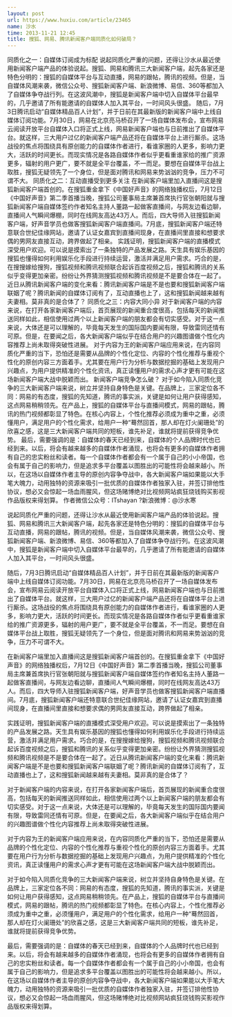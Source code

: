```yaml
---
layout: post
url: https://www.huxiu.com/article/23465
name: 沙水
time: 2013-11-21 12:45
title: 搜狐、网易、腾讯新闻客户端同质化如何破局？
---
```

同质化之一：自媒体订阅成为标配 说起同质化严重的问题，还得让沙水从最近使用新闻客户端产品的体验说起。搜狐、网易和腾讯三大新闻客户端，起先各家还是特色分明的：搜狐的自媒体平台与互动直播，网易的跟帖，腾讯的视频。但是，当自媒体风潮来袭，微信公众号、搜狐新闻客户端、新浪微博、易信、360等都加入了自媒体争夺战行列。在这波风潮中，搜狐是新闻客户端中切入自媒体平台最早的，几乎邀请了所有能邀请的自媒体人加入其平台，一时间风头很盛。 随后，7月3日腾讯启动“自媒体精品百人计划”，并于日前在其最新版的新闻客户端中上线自媒体订阅功能。7月30日，网易在北京亮马桥召开了一场自媒体发布会，宣布网易云阅读开放平台自媒体入口将正式上线，网易新闻客户端也与日前推出了自媒体平台。就这样，三大用户过亿的新闻客户端产品还将在自媒体平台上进行厮杀。这场战役的焦点将围绕具有原创能力的自媒体作者进行，看谁家圈的人更多，影响力更大，活跃的时间更长。而现实情况是各路自媒体作者似乎更看重谁家给的推广资源更多，辐射的用户更广，要不就是全平台覆盖，不一而足。要想在自媒体平台战上取胜，搜狐无疑领先了一个身位，但是面对腾讯和网易来势汹汹的竞争，压力不可谓不大。 同质化之二：互动直播受到更多关注 在新闻客户端里加入直播间这是搜狐新闻客户端首创的。在搜狐重金拿下《中国好声音》的网络独播权后，7月12日《中国好声音》第二季首播当晚，搜狐公司董事局主席兼首席执行官张朝阳就与搜狐新闻客户端自媒体签约作者知名主持人董路一起做客直播间，与网友边看边聊，直播间人气瞬间爆棚，同时在线网友高达43万人。而后，四大导师入驻搜狐新闻客户端，好声音学员也做客搜狐新闻客户端直播间。7月底，搜狐新闻客户端还特意联合世纪佳缘网站，邀请了认证女嘉宾到直播间现身，在直播间里直接和想要求偶的男网友直接互动，跨界做起了相亲。 实践证明，搜狐新闻客户端的直播模式深受用户欢迎。可以说是摸索出了一条独特的产品发展之路。天生具有娱乐基因的搜狐也懂得如何利用娱乐化手段进行持续运营，激活并满足用户需求。巧合的是，在搜搜嫁给搜狗，搜狐视频和腾讯视频联合起诉百度视频之后，搜狐和腾讯的关系似乎变得更加亲密。纷纷让外界猜测搜狐视频和腾讯视频是不是要合体在一起了。近日从腾讯新闻客户端的变化来看：腾讯新闻客户端是不是也要和搜狐新闻客户端联姻了呢？腾讯新闻的自媒体订阅有了，互动直播也上了，这和搜狐新闻越来越有夫妻相。莫非真的是合体了？ 同质化之三：内容大同小异 对于新闻客户端的内容来说，在打开各家新闻客户端后，首页展现的新闻重合度很高，包括每天的新闻推送同样如此，相信使用过两个以上新闻客户端的朋友都会有切实感受。对于这一点来说，大体还是可以理解的，毕竟每天发生的国际国内要闻有限，导致雷同还情有可原。但是，在要闻之后，各大新闻客户端似乎在结合用户的兴趣图谱做个性化内容推荐上尚未取得突破性进展。 对于内容为王的新闻客户端应用来说，在内容同质化严重的当下，恐怕还是需要从品牌的个性化定位、内容的个性化推荐与重视个性化的原创内容三方面着手。尤其要在用户行为分析与数据挖掘的基础上发现用户兴趣点，为用户提供精准的个性化资讯，真正读懂用户的需求心声才更有可能在这场新闻客户端大战中脱颖而出。 新闻客户端竞争怎么破？ 对于如今陷入同质化竞争的三大新闻客户端来说，树立并坚持自身特色是关键。在品牌上，三家定位各不同：网易的有态度，搜狐的先知道，腾讯的事实派，关键是如何让用户获得感知，这点网易稍稍领先。在产品上，搜狐的自媒体平台与直播间模式，网易的跟帖，腾讯的热门视频都彰显了特色。在核心内容上，个性化推荐必须成为重中之重，必须懂用户，满足用户的个性化需求，给用户一种“蓦然回首，那人却在灯火阑珊处”的欣喜之感，这是三大新闻客户端共同的短板，谁先补足，谁就将提前获得竞争优势。 最后，需要强调的是：自媒体的春天已经到来，自媒体的个人品牌时代也已经到来。以后，将会有越来越多的自媒体作者涌现，也将会有更多的自媒体作者拥有自己的忠实粉丝和读者。每一个自媒体作者都会有一个属于自己的小小帝国，也会有属于自己的影响力，但是追求多平台覆盖以图胜出的可能性将会越来越小。所以，在这场以自媒体作者主导的原创内容争夺战中，各大新闻客户端如果能以大手笔大魄力，动用独特的资源来吸引一批优质的自媒体作者独家入驻，并签订排他性协议，想必又会惊起一场血雨腥风，但这场赌博绝对比视频网站疯狂烧钱购买影视作品版权来得划算。 作者微信公众号：ITshayan ?新浪微博：@沙水寒

说起同质化严重的问题，还得让沙水从最近使用新闻客户端产品的体验说起。搜狐、网易和腾讯三大新闻客户端，起先各家还是特色分明的：搜狐的自媒体平台与互动直播，网易的跟帖，腾讯的视频。但是，当自媒体风潮来袭，微信公众号、搜狐新闻客户端、新浪微博、易信、360等都加入了自媒体争夺战行列。在这波风潮中，搜狐是新闻客户端中切入自媒体平台最早的，几乎邀请了所有能邀请的自媒体人加入其平台，一时间风头很盛。

随后，7月3日腾讯启动“自媒体精品百人计划”，并于日前在其最新版的新闻客户端中上线自媒体订阅功能。7月30日，网易在北京亮马桥召开了一场自媒体发布会，宣布网易云阅读开放平台自媒体入口将正式上线，网易新闻客户端也与日前推出了自媒体平台。就这样，三大用户过亿的新闻客户端产品还将在自媒体平台上进行厮杀。这场战役的焦点将围绕具有原创能力的自媒体作者进行，看谁家圈的人更多，影响力更大，活跃的时间更长。而现实情况是各路自媒体作者似乎更看重谁家给的推广资源更多，辐射的用户更广，要不就是全平台覆盖，不一而足。要想在自媒体平台战上取胜，搜狐无疑领先了一个身位，但是面对腾讯和网易来势汹汹的竞争，压力不可谓不大。

在新闻客户端里加入直播间这是搜狐新闻客户端首创的。在搜狐重金拿下《中国好声音》的网络独播权后，7月12日《中国好声音》第二季首播当晚，搜狐公司董事局主席兼首席执行官张朝阳就与搜狐新闻客户端自媒体签约作者知名主持人董路一起做客直播间，与网友边看边聊，直播间人气瞬间爆棚，同时在线网友高达43万人。而后，四大导师入驻搜狐新闻客户端，好声音学员也做客搜狐新闻客户端直播间。7月底，搜狐新闻客户端还特意联合世纪佳缘网站，邀请了认证女嘉宾到直播间现身，在直播间里直接和想要求偶的男网友直接互动，跨界做起了相亲。

实践证明，搜狐新闻客户端的直播模式深受用户欢迎。可以说是摸索出了一条独特的产品发展之路。天生具有娱乐基因的搜狐也懂得如何利用娱乐化手段进行持续运营，激活并满足用户需求。巧合的是，在搜搜嫁给搜狗，搜狐视频和腾讯视频联合起诉百度视频之后，搜狐和腾讯的关系似乎变得更加亲密。纷纷让外界猜测搜狐视频和腾讯视频是不是要合体在一起了。近日从腾讯新闻客户端的变化来看：腾讯新闻客户端是不是也要和搜狐新闻客户端联姻了呢？腾讯新闻的自媒体订阅有了，互动直播也上了，这和搜狐新闻越来越有夫妻相。莫非真的是合体了？

对于新闻客户端的内容来说，在打开各家新闻客户端后，首页展现的新闻重合度很高，包括每天的新闻推送同样如此，相信使用过两个以上新闻客户端的朋友都会有切实感受。对于这一点来说，大体还是可以理解的，毕竟每天发生的国际国内要闻有限，导致雷同还情有可原。但是，在要闻之后，各大新闻客户端似乎在结合用户的兴趣图谱做个性化内容推荐上尚未取得突破性进展。

对于内容为王的新闻客户端应用来说，在内容同质化严重的当下，恐怕还是需要从品牌的个性化定位、内容的个性化推荐与重视个性化的原创内容三方面着手。尤其要在用户行为分析与数据挖掘的基础上发现用户兴趣点，为用户提供精准的个性化资讯，真正读懂用户的需求心声才更有可能在这场新闻客户端大战中脱颖而出。

对于如今陷入同质化竞争的三大新闻客户端来说，树立并坚持自身特色是关键。在品牌上，三家定位各不同：网易的有态度，搜狐的先知道，腾讯的事实派，关键是如何让用户获得感知，这点网易稍稍领先。在产品上，搜狐的自媒体平台与直播间模式，网易的跟帖，腾讯的热门视频都彰显了特色。在核心内容上，个性化推荐必须成为重中之重，必须懂用户，满足用户的个性化需求，给用户一种“蓦然回首，那人却在灯火阑珊处”的欣喜之感，这是三大新闻客户端共同的短板，谁先补足，谁就将提前获得竞争优势。

最后，需要强调的是：自媒体的春天已经到来，自媒体的个人品牌时代也已经到来。以后，将会有越来越多的自媒体作者涌现，也将会有更多的自媒体作者拥有自己的忠实粉丝和读者。每一个自媒体作者都会有一个属于自己的小小帝国，也会有属于自己的影响力，但是追求多平台覆盖以图胜出的可能性将会越来越小。所以，在这场以自媒体作者主导的原创内容争夺战中，各大新闻客户端如果能以大手笔大魄力，动用独特的资源来吸引一批优质的自媒体作者独家入驻，并签订排他性协议，想必又会惊起一场血雨腥风，但这场赌博绝对比视频网站疯狂烧钱购买影视作品版权来得划算。

